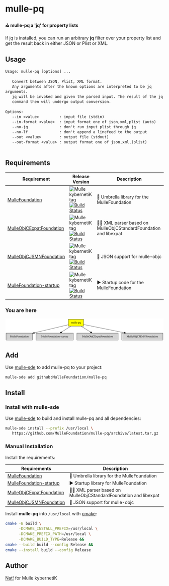 # mulle-pq

#### ⛪️ mulle-pq a 'jq' for property lists

If [jq](https://stedolan.github.io/jq/) is installed, you can run an arbitrary
**jq** filter over your property list and get the result back in either JSON
or Plist or XML.




## Usage

```
Usage: mulle-pq [options] ...

   Convert between JSON, Plist, XML format.
   Any arguments after the known options are interpreted to be jq arguments.
   jq will be invoked and given the parsed input. The result of the jq
   command then will undergo output conversion.

Options:
   --in <value>         : input file (stdin)
   --in-format <value>  : input format one of json,xml,plist (auto)
   --no-jq              : don't run input plist through jq
   --no-lf              : don't append a linefeed to the output
   --out <value>        : output file (stdout)
   --out-format <value> : output format one of json,xml,(plist)


```



## Requirements

|   Requirement         | Release Version  | Description
|-----------------------|------------------|---------------
| [MulleFoundation](https://github.com/MulleFoundation/MulleFoundation) | ![Mulle kybernetiK tag](https://img.shields.io/github/tag/MulleFoundation/MulleFoundation.svg) [![Build Status](https://github.com/MulleFoundation/MulleFoundation/workflows/CI/badge.svg?branch=release)](https://github.com/MulleFoundation/MulleFoundation/actions/workflows/mulle-sde-ci.yml) | 💍 Umbrella library for the MulleFoundation
| [MulleObjCExpatFoundation](https://github.com/MulleFoundation/MulleObjCExpatFoundation) | ![Mulle kybernetiK tag](https://img.shields.io/github/tag/MulleFoundation/MulleObjCExpatFoundation.svg) [![Build Status](https://github.com/MulleFoundation/MulleObjCExpatFoundation/workflows/CI/badge.svg?branch=release)](https://github.com/MulleFoundation/MulleObjCExpatFoundation/actions/workflows/mulle-sde-ci.yml) | 👴🏼 XML parser based on MulleObjCStandardFoundation and libexpat
| [MulleObjCJSMNFoundation](https://github.com/MulleWeb/MulleObjCJSMNFoundation) | ![Mulle kybernetiK tag](https://img.shields.io/github/tag/MulleWeb/MulleObjCJSMNFoundation.svg) [![Build Status](https://github.com/MulleWeb/MulleObjCJSMNFoundation/workflows/CI/badge.svg?branch=release)](https://github.com/MulleWeb/MulleObjCJSMNFoundation/actions/workflows/mulle-sde-ci.yml) | 🌼 JSON support for mulle-objc
| [MulleFoundation-startup](https://github.com/MulleFoundation/MulleFoundation-startup) | ![Mulle kybernetiK tag](https://img.shields.io/github/tag/MulleFoundation/MulleFoundation-startup.svg) [![Build Status](https://github.com/MulleFoundation/MulleFoundation-startup/workflows/CI/badge.svg?branch=release)](https://github.com/MulleFoundation/MulleFoundation-startup/actions/workflows/mulle-sde-ci.yml) | ▶️  Startup code for the MulleFoundation

### You are here

![Overview](overview.dot.svg)

## Add

Use [mulle-sde](//github.com/mulle-sde) to add mulle-pq to your project:

``` sh
mulle-sde add github:MulleFoundation/mulle-pq
```


## Install

### Install with mulle-sde

Use [mulle-sde](//github.com/mulle-sde) to build and install mulle-pq and all dependencies:

``` sh
mulle-sde install --prefix /usr/local \
   https://github.com/MulleFoundation/mulle-pq/archive/latest.tar.gz
```

### Manual Installation

Install the requirements:

| Requirements                                 | Description
|----------------------------------------------|-----------------------
| [MulleFoundation](https://github.com/MulleFoundation/MulleFoundation)             | 💍 Umbrella library for the MulleFoundation
| [MulleFoundation-startup](https://github.com/MulleFoundation/MulleFoundation-startup)             | ▶️ Startup library for MulleFoundation
| [MulleObjCExpatFoundation](https://github.com/MulleFoundation/MulleObjCExpatFoundation)             | 👴🏼 XML parser based on MulleObjCStandardFoundation and libexpat
| [MulleObjCJSMNFoundation](https://github.com/MulleWeb/MulleObjCJSMNFoundation)             | 🌼 JSON support for mulle-objc

Install **mulle-pq** into `/usr/local` with [cmake](https://cmake.org):

``` sh
cmake -B build \
      -DCMAKE_INSTALL_PREFIX=/usr/local \
      -DCMAKE_PREFIX_PATH=/usr/local \
      -DCMAKE_BUILD_TYPE=Release &&
cmake --build build --config Release &&
cmake --install build --config Release
```


## Author

[Nat!](https://mulle-kybernetik.com/weblog) for Mulle kybernetiK




